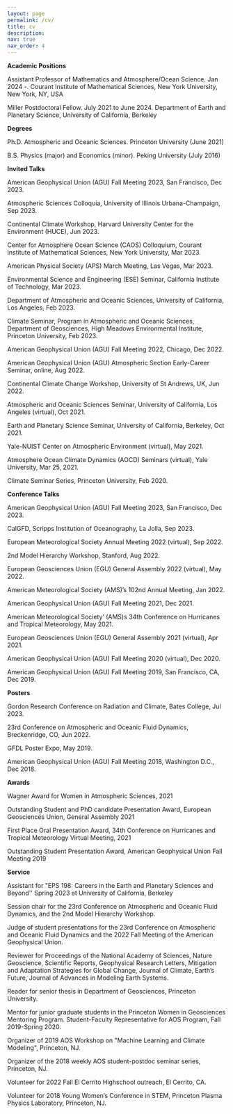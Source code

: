 ```yaml
---
layout: page
permalink: /cv/
title: cv
description: 
nav: true
nav_order: 4
---
```


**Academic Positions**

Assistant Professor of Mathematics and Atmosphere/Ocean Science.
Jan 2024 -.
Courant Institute of Mathematical Sciences,
New York University, New York, NY, USA

Miller Postdoctoral Fellow.
July 2021 to June 2024.
Department of Earth and Planetary Science,
University of California, Berkeley


**Degrees**

Ph.D. Atmospheric and Oceanic Sciences.
Princeton University (June 2021)

B.S. Physics (major) and Economics (minor).
Peking University (July 2016)



**Invited Talks**

American Geophysical Union (AGU) Fall Meeting 2023, San Francisco, Dec 2023.

Atmospheric Sciences Colloquia, University of Illinois Urbana-Champaign, Sep 2023.

Continental Climate Workshop, Harvard University Center for the Environment (HUCE), Jun 2023.

Center for Atmosphere Ocean Science (CAOS) Colloquium, Courant Institute of Mathematical Sciences, New York University, Mar 2023.

American Physical Society (APS) March Meeting, Las Vegas, Mar 2023.

Environmental Science and Engineering (ESE) Seminar, California Institute of Technology, Mar 2023.

Department of Atmospheric and Oceanic Sciences, University of California, Los Angeles, Feb 2023.

Climate Seminar, Program in Atmospheric and Oceanic Sciences, Department of Geosciences, High Meadows Environmental
Institute, Princeton University, Feb 2023.

American Geophysical Union (AGU) Fall Meeting 2022, Chicago, Dec 2022.

American Geophysical Union (AGU) Atmospheric Section Early-Career Seminar, online, Aug 2022.

Continental Climate Change Workshop, University of St Andrews, UK, Jun 2022.

Atmospheric and Oceanic Sciences Seminar, University of California, Los Angeles (virtual), Oct 2021.

Earth and Planetary Science Seminar, University of California, Berkeley, Oct 2021.

Yale-NUIST Center on Atmospheric Environment (virtual), May 2021.

Atmosphere Ocean Climate Dynamics (AOCD) Seminars (virtual), Yale University, Mar 25, 2021.

Climate Seminar Series, Princeton University, Feb 2020.


**Conference Talks**


American Geophysical Union (AGU) Fall Meeting 2023, San Francisco, Dec 2023.

CalGFD, Scripps Institution of Oceanography, La Jolla, Sep 2023.

European Meteorological Society Annual Meeting 2022 (virtual), Sep 2022.

2nd Model Hierarchy Workshop, Stanford, Aug 2022.

European Geosciences Union (EGU) General Assembly 2022 (virtual), May 2022.

American Meteorological Society (AMS)’s 102nd Annual Meeting, Jan 2022.

American Geophysical Union (AGU)  Fall Meeting 2021, Dec 2021.

American Meteorological Society’ (AMS)s 34th Conference on Hurricanes and Tropical Meteorology, May 2021.

European Geosciences Union (EGU) General Assembly 2021 (virtual), Apr 2021.

American Geophysical Union (AGU) Fall Meeting 2020 (virtual), Dec 2020.

American Geophysical Union (AGU) Fall Meeting 2019, San Francisco, CA, Dec 2019.


**Posters** 

Gordon Research Conference on Radiation and Climate, Bates College, Jul 2023.

23rd Conference on Atmospheric and Oceanic Fluid Dynamics, Breckenridge, CO, Jun 2022.

GFDL Poster Expo, May 2019.

American Geophysical Union (AGU)  Fall Meeting 2018, Washington D.C., Dec 2018.


**Awards**

Wagner Award for Women in Atmospheric Sciences, 2021

Outstanding Student and PhD candidate Presentation Award, European Geosciences Union, General
Assembly 2021

First Place Oral Presentation Award, 34th Conference on Hurricanes and Tropical Meteorology
Virtual Meeting, 2021

Outstanding Student Presentation Award, American Geophysical Union Fall Meeting 2019



**Service**

Assistant for "EPS 198: Careers in the Earth and Planetary Sciences and Beyond'' Spring 2023 at University
of California, Berkeley

Session chair for the 23rd Conference on Atmospheric and Oceanic Fluid Dynamics, and the 2nd
Model Hierarchy Workshop.

Judge of student presentations for the 23rd Conference on Atmospheric and Oceanic Fluid Dynamics
and the 2022 Fall Meeting of the American Geophysical Union.

Reviewer for Proceedings of the National Academy of Sciences, Nature Geoscience, Scientific Reports,
Geophysical Research Letters, Mitigation and Adaptation Strategies for Global Change, Journal
of Climate, Earth’s Future, Journal of Advances in Modeling Earth Systems.

Reader for senior thesis in Department of Geosciences, Princeton University.

Mentor for junior graduate students in the Princeton Women in Geosciences Mentoring Program.
Student-Faculty Representative for AOS Program, Fall 2019-Spring 2020.

Organizer of 2019 AOS Workshop on "Machine Learning and Climate Modeling", Princeton, NJ.

Organizer of the 2018 weekly AOS student-postdoc seminar series, Princeton, NJ.

Volunteer for 2022 Fall El Cerrito Highschool outreach, El Cerrito, CA.

Volunteer for 2018 Young Women’s Conference in STEM, Princeton Plasma Physics Laboratory,
Princeton, NJ.


